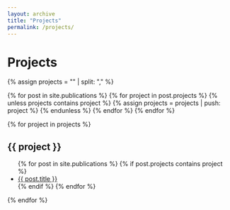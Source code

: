 ```yaml
---
layout: archive
title: "Projects"
permalink: /projects/
---
```


<h1>Projects</h1>

{% assign projects = "" | split: "," %}

<!-- Collect all unique projects -->
{% for post in site.publications %}
  {% for project in post.projects %}
    {% unless projects contains project %}
      {% assign projects = projects | push: project %}
    {% endunless %}
  {% endfor %}
{% endfor %}

<!-- Display projects and related publications -->
{% for project in projects %}
  <h2>{{ project }}</h2>
  <ul>
    {% for post in site.publications %}
      {% if post.projects contains project %}
        <li><a href="{{ post.url }}">{{ post.title }}</a></li>
      {% endif %}
    {% endfor %}
  </ul>
{% endfor %}
